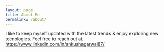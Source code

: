```yaml
---
layout: page
title: About Me
permalink: /about/
---
```

I like to keep myself updated with the latest trends & enjoy exploring new tecnologies.
Feel free to reach out at https://www.linkedin.com/in/ankushagarwal87/ 
